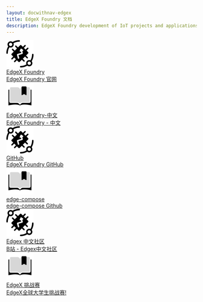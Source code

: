 ```yaml
---
layout: docwithnav-edgex
title: EdgeX Foundry 文档
description: EdgeX Foundry development of IoT projects and applications.
---
```






<div class="doc-features row mt-4">
    <div class="col-12 col-sm-6 col-lg col-xxl-6 col-4xl mb-4">
        <a class="feature-card" href="https://www.edgexfoundry.org/" target="_blank">
            <img class="feature-logo" src="/images/feature-logo/thingsboard-logo.svg"/>
            <div class="feature-title">EdgeX Foundry</div>
            <div class="feature-text">
                EdgeX Foundry 官网
            </div>
        </a>
    </div>
    <div class="col-12 col-sm-6 col-lg col-xxl-6 col-4xl mb-4">
        <a class="feature-card" href="https://cn.edgexfoundry.org/" target="_blank">
            <img class="feature-logo" src="/images/feature-logo/guides.svg"/>
            <div class="feature-title">EdgeX Foundry-中文</div>
            <div class="feature-text">
                EdgeX Foundry - 中文
            </div>
        </a>
    </div>
    <div class="col-12 col-sm-6 col-lg col-xxl-6 col-4xl mb-4">
        <a class="feature-card" href="https://github.com/edgexfoundry" target="_blank">
            <img class="feature-logo" src="/images/feature-logo/thingsboard-logo.svg"/>
            <div class="feature-title">GitHub</div>
            <div class="feature-text">
                EdgeX Foundry GitHub
            </div>
        </a>
    </div>
    <div class="col-12 col-sm-6 col-lg col-xxl-6 col-4xl mb-4">
        <a class="feature-card" href="https://github.com/edgexfoundry/edgex-compose" target="_blank">
            <img class="feature-logo" src="/images/feature-logo/guides.svg"/>
            <div class="feature-title">edge-compose</div>
            <div class="feature-text">
                edge-compose Github
            </div>
        </a>
    </div>
    <div class="col-12 col-sm-6 col-lg col-xxl-6 col-4xl mb-4">
        <a class="feature-card" href="https://space.bilibili.com/550595847" target="_blank">
            <img class="feature-logo" src="/images/feature-logo/thingsboard-logo.svg"/>
            <div class="feature-title">Edgex 中文社区</div>
            <div class="feature-text">
                B站 - Edgex中文社区
            </div>
        </a>
    </div>
    <div class="col-12 col-sm-6 col-lg col-xxl-6 col-4xl mb-4">
        <a class="feature-card" href="https://edgex-hackathon.com/" target="_blank">
            <img class="feature-logo" src="/images/feature-logo/guides.svg"/>
            <div class="feature-title">EdgeX 挑战赛</div>
            <div class="feature-text">
                EdgeX全球大学生挑战赛!
            </div>
        </a>
    </div>
</div>
